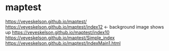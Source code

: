# maptest

https://veyeskelson.github.io/maptest/
https://veyeskelson.github.io/maptest/index12  <- background image shows up
https://veyeskelson.github.io/maptest/index10
https://veyeskelson.github.io/maptest/Simple_index
https://veyeskelson.github.io/maptest/IndexMain1.html

